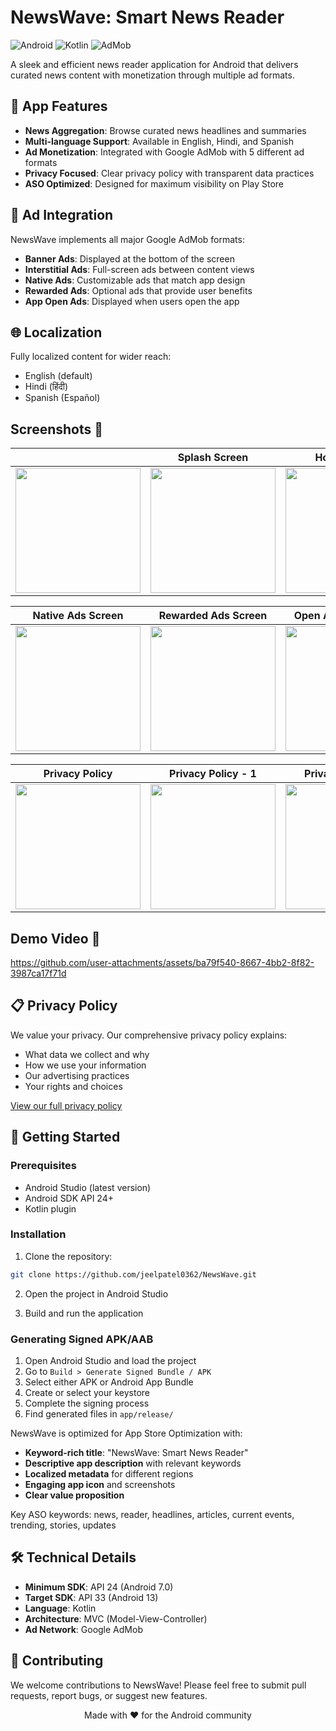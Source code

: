 # NewsWave: Smart News Reader

![Android](https://img.shields.io/badge/Android-3DDC84?style=for-the-badge&logo=android&logoColor=white)
![Kotlin](https://img.shields.io/badge/Kotlin-0095D5?&style=for-the-badge&logo=kotlin&logoColor=white)
![AdMob](https://img.shields.io/badge/Google_AdMob-EA4335?style=for-the-badge&logo=google-ads&logoColor=white)

A sleek and efficient news reader application for Android that delivers curated news content with monetization through multiple ad formats.

## 📱 App Features

- **News Aggregation**: Browse curated news headlines and summaries
- **Multi-language Support**: Available in English, Hindi, and Spanish
- **Ad Monetization**: Integrated with Google AdMob with 5 different ad formats
- **Privacy Focused**: Clear privacy policy with transparent data practices
- **ASO Optimized**: Designed for maximum visibility on Play Store

## 🎯 Ad Integration

NewsWave implements all major Google AdMob formats:

- **Banner Ads**: Displayed at the bottom of the screen
- **Interstitial Ads**: Full-screen ads between content views
- **Native Ads**: Customizable ads that match app design
- **Rewarded Ads**: Optional ads that provide user benefits
- **App Open Ads**: Displayed when users open the app

## 🌐 Localization

Fully localized content for wider reach:
- English (default)
- Hindi (हिंदी)
- Spanish (Español)

## Screenshots 📸
|| Splash Screen | Home Screen|  Banner Ads Screen|  Interstial Ads Screen |
|---------------|-------------|------------|------|---------|
| <img src="https://github.com/user-attachments/assets/166ab8a7-f254-4585-9099-7fd28f570a1c" width="200"> | <img src="https://github.com/user-attachments/assets/42cfe79c-12ec-4d23-af1b-d11cc1e999e0" width="200"> | <img src="https://github.com/user-attachments/assets/be0fa644-81a3-4cda-a8fc-30ea98d84e6f" width="200"> | <img src="https://github.com/user-attachments/assets/a439d05e-ccdb-4d00-90f9-0736c79be0d4" width="200"> | <img src="https://github.com/user-attachments/assets/2a5143a6-0ffc-404a-a353-8e962406894c" width="200"> |

<div align="center">

| Native Ads Screen | Rewarded Ads Screen| Open App Ads Screen |  Localization - Hindi | Localization - Spanish |
|---------------|-------------|------------|------|------|
| <img src="https://github.com/user-attachments/assets/845d40e4-d357-47d7-9370-37549968c2b3" width="200"> | <img src="https://github.com/user-attachments/assets/7a8317c9-ef2d-4067-91e5-63dd0d0b5226" width="200"> | <img src="https://github.com/user-attachments/assets/dc047a8f-f22d-4fc5-92bb-a9971f10967d" width="200"> | <img src="https://github.com/user-attachments/assets/10262e75-51e9-4a2c-95bf-a440e1eada1d" width="200"> | <img src="https://github.com/user-attachments/assets/70633618-5e49-43f4-9a44-ede27780ddd8" width="200"> |

| Privacy Policy | Privacy Policy - 1 | Privacy Policy - 2 | Privacy Policy - 3 |
|---------------|-------------|------------|------|
| <img src="https://github.com/user-attachments/assets/c3bcdbac-db83-42c1-8c68-97861d99ac48" width="200"> | <img src="https://github.com/user-attachments/assets/e666daca-6211-43aa-9da1-fd8e77fb7d3a" width="200"> | <img src="https://github.com/user-attachments/assets/7ef06552-65eb-4823-ac65-24476d154540" width="200"> | <img src="https://github.com/user-attachments/assets/34330c67-897c-4c09-ae9f-676677546161" width="200"> |

</div>

## Demo Video 🎥

https://github.com/user-attachments/assets/ba79f540-8667-4bb2-8f82-3987ca17f71d


## 📋 Privacy Policy

We value your privacy. Our comprehensive privacy policy explains:
- What data we collect and why
- How we use your information
- Our advertising practices
- Your rights and choices

[View our full privacy policy](https://privacypolicyfornewswave.blogspot.com/p/privacy-policy-newswave-smart-news.html)

## 🚀 Getting Started

### Prerequisites

- Android Studio (latest version)
- Android SDK API 24+
- Kotlin plugin

### Installation

1. Clone the repository:
```bash
git clone https://github.com/jeelpatel0362/NewsWave.git
```

2. Open the project in Android Studio

3. Build and run the application

### Generating Signed APK/AAB

1. Open Android Studio and load the project
2. Go to `Build > Generate Signed Bundle / APK`
3. Select either APK or Android App Bundle
4. Create or select your keystore
5. Complete the signing process
6. Find generated files in `app/release/`

NewsWave is optimized for App Store Optimization with:

- **Keyword-rich title**: "NewsWave: Smart News Reader"
- **Descriptive app description** with relevant keywords
- **Localized metadata** for different regions
- **Engaging app icon** and screenshots
- **Clear value proposition**

Key ASO keywords: news, reader, headlines, articles, current events, trending, stories, updates

## 🛠️ Technical Details

- **Minimum SDK**: API 24 (Android 7.0)
- **Target SDK**: API 33 (Android 13)
- **Language**: Kotlin
- **Architecture**: MVC (Model-View-Controller)
- **Ad Network**: Google AdMob

## 🤝 Contributing

We welcome contributions to NewsWave! Please feel free to submit pull requests, report bugs, or suggest new features.


<div align="center">
Made with ❤️ for the Android community
</div>
